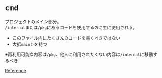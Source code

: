 # ```cmd```

プロジェクトのメイン部分。<br/>
```/internal```または```/pkg```にあるコードを使用するのに主に使用される。

- このファイル内にたくさんのコードを書くべきではない
- 大抵```main()```を持つ

※再利用可能な内容は```/pkg```、他人に利用されたくない内容は```/internal```に移動するべき

[Reference](https://github.com/golang-standards/project-layout/blob/master/cmd/README.md)
